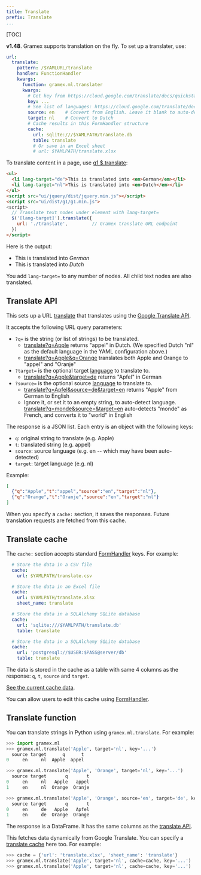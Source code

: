 ```yaml
---
title: Translate
prefix: Translate
...
```


[TOC]

**v1.48**. Gramex supports translation on the fly. To set up a translater, use:

```yaml
url:
  translate:
    pattern: /$YAMLURL/translate
    handler: FunctionHandler
    kwargs:
      function: gramex.ml.translater
      kwargs:
        # Get key from https://cloud.google.com/translate/docs/quickstart
        key: ...
        # See list of languages: https://cloud.google.com/translate/docs/languages
        source: en    # Convert from English. Leave it blank to auto-detect
        target: nl    # Convert to Dutch
        # Cache results in this FormHandler structure
        cache:
          url: sqlite:///$YAMLPATH/translate.db
          table: translate
          # Or save in an Excel sheet
          # url: $YAMLPATH/translate.xlsx
```

To translate content in a page, use
[g1 $.translate](https://code.gramener.com/cto/g1/tree/master/docs/translate.md):

```html
<ul>
  <li lang-target="de">This is translated into <em>German</em></li>
  <li lang-target="nl">This is translated into <em>Dutch</em></li>
</ul>
<script src="ui/jquery/dist/jquery.min.js"></script>
<script src="ui/dist/g1/g1.min.js">
<script>
  // Translate text nodes under element with lang-target=
  $('[lang-target]').translate({
    url: './translate',         // Gramex translate URL endpoint
  })
</script>
```

Here is the output:

<ul>
  <li lang-target="de">This is translated into <em>German</em></li>
  <li lang-target="nl">This is translated into <em>Dutch</em></li>
</ul>
<script src="../ui/g1/dist/g1.min.js"></script>
<script>$('[lang-target]').translate({url: 'translate'})</script>

You add `lang-target=` to any number of nodes. All child text nodes are also
translated.

## Translate API

This sets up a URL [translate](translate) that translates using the
[Google Translate API](https://cloud.google.com/translate/).

It accepts the following URL query parameters:

- `?q=` is the string (or list of strings) to be translated.
    - [translate?q=Apple](translate?q=Apple) returns "appel" in Dutch. (We specified Dutch "nl" as the default language in the YAML configuration above.)
    - [translate?q=Apple&q=Orange](translate?q=Apple&q=Orange) translates both Apple and Orange to "appel" and "Oranje"
- `?target=` is the optional target [language](https://cloud.google.com/translate/docs/languages) to translate to.
    - [translate?q=Apple&target=de](translate?q=Apple&target=de) returns "Apfel" in German
- `?source=` is the optional source [language](https://cloud.google.com/translate/docs/languages) to translate to.
    - [translate?q=Apfel&source=de&target=en](translate?q=Apfel&source=de&target=en) returns     "Apple" from German to English
    - Ignore it, or set it to an empty string, to auto-detect language.
      [translate?q=monde&source=&target=en](translate?q=monde&source=&target=en) auto-detects
      "monde" as French, and converts it to "world" in English

The response is a JSON list. Each entry is an object with the following keys:

- `q`: original string to translate (e.g. Apple)
- `t`: translated string (e.g. appel)
- `source`: source language (e.g. en -- which may have been auto-detected)
- `target`: target language (e.g. nl)

Example:

```json
[
  {"q":"Apple","t":"appel","source":"en","target":"nl"},
  {"q":"Orange","t":"Oranje","source":"en","target":"nl"}
]
```

When you specify a `cache:` section, it saves the responses. Future translation
requests are fetched from this cache.

## Translate cache

The `cache:` section accepts standard [FormHandler](../formhandler/) keys. For example:

```yaml
  # Store the data in a CSV file
  cache:
    url: $YAMLPATH/translate.csv

  # Store the data in an Excel file
  cache:
    url: $YAMLPATH/translate.xlsx
    sheet_name: translate

  # Store the data in a SQLAlchemy SQLite database
  cache:
    url: 'sqlite:///$YAMLPATH/translate.db'
    table: translate

  # Store the data in a SQLAlchemy SQLite database
  cache:
    url: 'postgresql://$USER:$PASS@server/db'
    table: translate
```

The data is stored in the cache as a table with same 4 columns as the response:
`q`, `t`, `source` and `target`.

[See the current cache data](cache?_format=table).

You can allow users to edit this cache using [FormHandler](../formhandler/).


## Translate function

You can translate strings in Python using `gramex.ml.translate`. For example:

```python
>>> import gramex.ml
>>> gramex.ml.translate('Apple', target='nl', key='...')
  source target      q      t
0     en     nl  Apple  appel

>>> gramex.ml.translate('Apple', 'Orange', target='nl', key='...')
  source target       q       t
0     en     nl   Apple   appel
1     en     nl  Orange  Oranje

>>> gramex.ml.translate('Apple', 'Orange', source='en', target='de', key='...')
  source target       q       t
0     en     de   Apple   Apfel
1     en     de  Orange  Orange
```

The response is a DataFrame. It has the same columns as the
[translate API](#translate-api).

This fetches data dynamically from Google Translate. You can specify a
[translate cache](#translate-cache) here too. For example:

```python
>>> cache = {'url': 'translate.xlsx', 'sheet_name': 'translate'}
>>> gramex.ml.translate('Apple', target='nl', cache=cache, key='...')  # Save data in cache
>>> gramex.ml.translate('Apple', target='nl', cache=cache, key='...')  # Fetch result from cache
```

